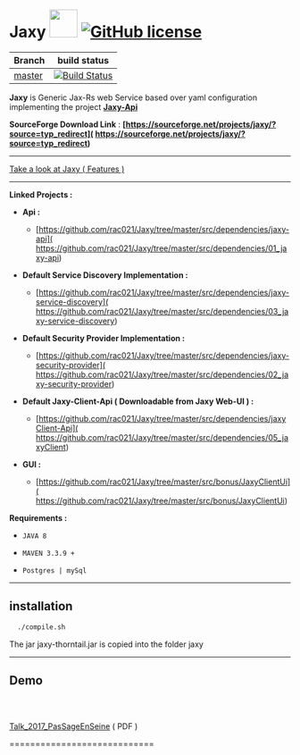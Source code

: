 # Jaxy  <img src="https://cloud.githubusercontent.com/assets/7684497/25315596/e191fb00-2857-11e7-99bf-8e233b4eb795.jpg" width="50"> [![GitHub license](https://img.shields.io/github/license/mashape/apistatus.svg)](https://opensource.org/licenses/MIT)



| Branch    | build status  |
|-----------|---------------|
| [master](https://github.com/rac021/Jaxy/tree/master)  |[![Build Status](https://travis-ci.org/ontop/ontop.svg?branch=master)](https://travis-ci.org/rac021/Jaxy)|


 **Jaxy** is Generic Jax-Rs web Service based over yaml configuration implementing the project  **[Jaxy-Api]( https://github.com/rac021/Jaxy/tree/master/src/dependencies/01_jaxy-api)**

**SourceForge Download Link** : **[https://sourceforge.net/projects/jaxy/?source=typ_redirect]( https://sourceforge.net/projects/jaxy/?source=typ_redirect)** 

---------------------------------------------------------------------------------

[ Take a look at Jaxy ( Features ) ](https://github.com/rac021/Jaxy/tree/master/docs)


------------------------------------------------------

**Linked Projects :** 

- **Api :**
   * [https://github.com/rac021/Jaxy/tree/master/src/dependencies/jaxy-api]( https://github.com/rac021/Jaxy/tree/master/src/dependencies/01_jaxy-api)

- **Default Service Discovery Implementation :**
   * [https://github.com/rac021/Jaxy/tree/master/src/dependencies/jaxy-service-discovery]( https://github.com/rac021/Jaxy/tree/master/src/dependencies/03_jaxy-service-discovery) 

- **Default Security Provider Implementation :**
   * [https://github.com/rac021/Jaxy/tree/master/src/dependencies/jaxy-security-provider]( https://github.com/rac021/Jaxy/tree/master/src/dependencies/02_jaxy-security-provider) 
   
- **Default Jaxy-Client-Api ( Downloadable from Jaxy Web-UI ) :**
   * [https://github.com/rac021/Jaxy/tree/master/src/dependencies/jaxyClient-Api]( https://github.com/rac021/Jaxy/tree/master/src/dependencies/05_jaxyClient) 
   
- **GUI :**
   * [https://github.com/rac021/Jaxy/tree/master/src/bonus/JaxyClientUi]( https://github.com/rac021/Jaxy/tree/master/src/bonus/JaxyClientUi) 


**Requirements :**

-    `JAVA 8`
    
-    `MAVEN 3.3.9 + `
   
-    `Postgres | mySql `

-----------------------------------------------------

## installation

```xml
  ./compile.sh
``` 
The jar jaxy-thorntail.jar is copied into the folder jaxy

------------------------------------------------------

## Demo 

```xml
  
  

```  


  [Talk_2017_PasSageEnSeine]( https://github.com/rac021/Jax-Y/blob/master/demo_sourceForge/Talk_PasSageEnSeine/Jax-Y.pdf
) ( PDF ) 


============================

